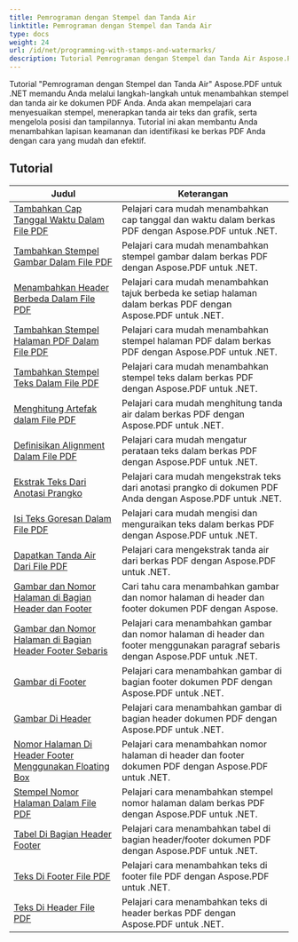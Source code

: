 ```yaml
---
title: Pemrograman dengan Stempel dan Tanda Air
linktitle: Pemrograman dengan Stempel dan Tanda Air
type: docs
weight: 24
url: /id/net/programming-with-stamps-and-watermarks/
description: Tutorial Pemrograman dengan Stempel dan Tanda Air Aspose.PDF untuk .NET mengajarkan Anda cara menambahkan elemen keamanan dan personalisasi ke dokumen PDF Anda.
---
```


Tutorial "Pemrograman dengan Stempel dan Tanda Air" Aspose.PDF untuk .NET memandu Anda melalui langkah-langkah untuk menambahkan stempel dan tanda air ke dokumen PDF Anda. Anda akan mempelajari cara menyesuaikan stempel, menerapkan tanda air teks dan grafik, serta mengelola posisi dan tampilannya. Tutorial ini akan membantu Anda menambahkan lapisan keamanan dan identifikasi ke berkas PDF Anda dengan cara yang mudah dan efektif.

## Tutorial
| Judul | Keterangan |
| --- | --- | 
| [Tambahkan Cap Tanggal Waktu Dalam File PDF](./add-date-time-stamp/) | Pelajari cara mudah menambahkan cap tanggal dan waktu dalam berkas PDF dengan Aspose.PDF untuk .NET. |  
| [Tambahkan Stempel Gambar Dalam File PDF](./add-image-stamp/) | Pelajari cara mudah menambahkan stempel gambar dalam berkas PDF dengan Aspose.PDF untuk .NET. |  
| [Menambahkan Header Berbeda Dalam File PDF](./adding-different-headers/) | Pelajari cara mudah menambahkan tajuk berbeda ke setiap halaman dalam berkas PDF dengan Aspose.PDF untuk .NET. |  
| [Tambahkan Stempel Halaman PDF Dalam File PDF](./add-pdf-page-stamp/) | Pelajari cara mudah menambahkan stempel halaman PDF dalam berkas PDF dengan Aspose.PDF untuk .NET. |  
| [Tambahkan Stempel Teks Dalam File PDF](./add-text-stamp/) | Pelajari cara mudah menambahkan stempel teks dalam berkas PDF dengan Aspose.PDF untuk .NET. |  
| [Menghitung Artefak dalam File PDF](./counting-artifacts/) | Pelajari cara mudah menghitung tanda air dalam berkas PDF dengan Aspose.PDF untuk .NET. |  
| [Definisikan Alignment Dalam File PDF](./define-alignment/) | Pelajari cara mudah mengatur perataan teks dalam berkas PDF dengan Aspose.PDF untuk .NET. |  
| [Ekstrak Teks Dari Anotasi Prangko](./extract-text-from-stamp-annotation/) | Pelajari cara mudah mengekstrak teks dari anotasi prangko di dokumen PDF Anda dengan Aspose.PDF untuk .NET. |  
| [Isi Teks Goresan Dalam File PDF](./fill-stroke-text/) | Pelajari cara mudah mengisi dan menguraikan teks dalam berkas PDF dengan Aspose.PDF untuk .NET. |  
| [Dapatkan Tanda Air Dari File PDF](./get-watermark/) | Pelajari cara mengekstrak tanda air dari berkas PDF dengan Aspose.PDF untuk .NET. |  
| [Gambar dan Nomor Halaman di Bagian Header dan Footer](./image-and-page-number-in-header-footer-section/) | Cari tahu cara menambahkan gambar dan nomor halaman di header dan footer dokumen PDF dengan Aspose. |  
| [Gambar dan Nomor Halaman di Bagian Header Footer Sebaris](./image-and-page-number-in-header-footer-section-inline/) | Pelajari cara menambahkan gambar dan nomor halaman di header dan footer menggunakan paragraf sebaris dengan Aspose.PDF untuk .NET. |  
| [Gambar di Footer](./image-in-footer/) | Pelajari cara menambahkan gambar di bagian footer dokumen PDF dengan Aspose.PDF untuk .NET. |  
| [Gambar Di Header](./image-in-header/) | Pelajari cara menambahkan gambar di bagian header dokumen PDF dengan Aspose.PDF untuk .NET. |  
| [Nomor Halaman Di Header Footer Menggunakan Floating Box](./page-number-in-header-footer-using-floating-box/) | Pelajari cara menambahkan nomor halaman di header dan footer dokumen PDF dengan Aspose.PDF untuk .NET. |  
| [Stempel Nomor Halaman Dalam File PDF](./page-number-stamps/) | Pelajari cara menambahkan stempel nomor halaman dalam berkas PDF dengan Aspose.PDF untuk .NET. |  
| [Tabel Di Bagian Header Footer](./table-in-header-footer-section/) | Pelajari cara menambahkan tabel di bagian header/footer dokumen PDF dengan Aspose.PDF untuk .NET. |  
| [Teks Di Footer File PDF](./text-in-footer/) | Pelajari cara menambahkan teks di footer file PDF dengan Aspose.PDF untuk .NET. |  
| [Teks Di Header File PDF](./text-in-header/) | Pelajari cara menambahkan teks di header berkas PDF dengan Aspose.PDF untuk .NET. |  